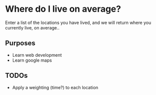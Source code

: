 # Where do I live on average?
Enter a list of the locations you have lived, and we will return where you currently live, on average..

## Purposes
- Learn web development
- Learn google maps 

## TODOs
- Apply a weighting (time?) to each location 
